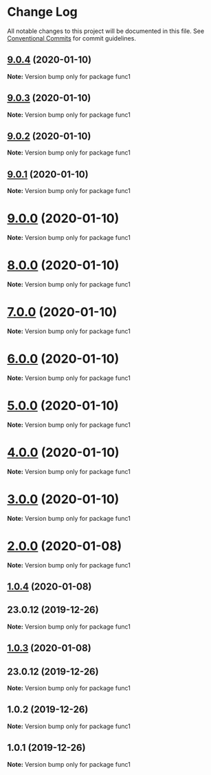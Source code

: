 # Change Log

All notable changes to this project will be documented in this file.
See [Conventional Commits](https://conventionalcommits.org) for commit guidelines.

## [9.0.4](https://github.com/yurikrupniktools/client-apps/compare/func1@9.0.3...func1@9.0.4) (2020-01-10)

**Note:** Version bump only for package func1





## [9.0.3](https://github.com/yurikrupniktools/client-apps/compare/func1@9.0.2...func1@9.0.3) (2020-01-10)

**Note:** Version bump only for package func1





## [9.0.2](https://github.com/yurikrupniktools/client-apps/compare/func1@9.0.1...func1@9.0.2) (2020-01-10)

**Note:** Version bump only for package func1





## [9.0.1](https://github.com/yurikrupniktools/client-apps/compare/func1@9.0.0...func1@9.0.1) (2020-01-10)

**Note:** Version bump only for package func1





# [9.0.0](https://github.com/yurikrupniktools/client-apps/compare/func1@8.0.0...func1@9.0.0) (2020-01-10)

**Note:** Version bump only for package func1





# [8.0.0](https://github.com/yurikrupniktools/client-apps/compare/func1@7.0.0...func1@8.0.0) (2020-01-10)

**Note:** Version bump only for package func1





# [7.0.0](https://github.com/yurikrupniktools/client-apps/compare/func1@6.0.0...func1@7.0.0) (2020-01-10)

**Note:** Version bump only for package func1





# [6.0.0](https://github.com/yurikrupniktools/client-apps/compare/func1@5.0.0...func1@6.0.0) (2020-01-10)

**Note:** Version bump only for package func1





# [5.0.0](https://github.com/yurikrupniktools/client-apps/compare/func1@4.0.0...func1@5.0.0) (2020-01-10)

**Note:** Version bump only for package func1





# [4.0.0](https://github.com/yurikrupniktools/client-apps/compare/func1@3.0.0...func1@4.0.0) (2020-01-10)

**Note:** Version bump only for package func1





# [3.0.0](https://github.com/yurikrupniktools/client-apps/compare/func1@2.0.0...func1@3.0.0) (2020-01-10)

**Note:** Version bump only for package func1





# [2.0.0](https://github.com/yurikrupniktools/client-apps/compare/func1@1.0.4...func1@2.0.0) (2020-01-08)

**Note:** Version bump only for package func1





## [1.0.4](https://github.com/yurikrupniktools/client-apps/compare/func1@1.0.2...func1@1.0.4) (2020-01-08)



## 23.0.12 (2019-12-26)

**Note:** Version bump only for package func1





## [1.0.3](https://github.com/yurikrupniktools/client-apps/compare/func1@1.0.2...func1@1.0.3) (2020-01-08)



## 23.0.12 (2019-12-26)

**Note:** Version bump only for package func1





## 1.0.2 (2019-12-26)

**Note:** Version bump only for package func1





## 1.0.1 (2019-12-26)

**Note:** Version bump only for package func1
